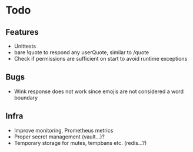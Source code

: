 # Todo

## Features

* Unittests
* bare !quote to respond any userQuote, similar to /quote
* Check if permissions are sufficient on start to avoid runtime exceptions

## Bugs

* Wink response does not work since emojis are not considered a word boundary

## Infra

* Improve monitoring, Prometheus metrics
* Proper secret management (vault...)?
* Temporary storage for mutes, tempbans etc. (redis...?)
